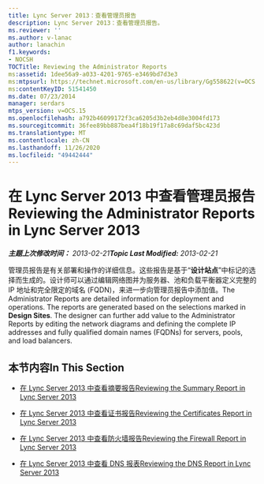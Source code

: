 ```yaml
---
title: Lync Server 2013：查看管理员报告
description: Lync Server 2013：查看管理员报告。
ms.reviewer: ''
ms.author: v-lanac
author: lanachin
f1.keywords:
- NOCSH
TOCTitle: Reviewing the Administrator Reports
ms:assetid: 1dee56a9-a033-4201-9765-e3469bd7d3e3
ms:mtpsurl: https://technet.microsoft.com/en-us/library/Gg558622(v=OCS.15)
ms:contentKeyID: 51541450
ms.date: 07/23/2014
manager: serdars
mtps_version: v=OCS.15
ms.openlocfilehash: a792b46099172f3ca6205d3b2eb4d8e3004fd173
ms.sourcegitcommit: 36fee89bb887bea4f18b19f17a8c69daf5bc423d
ms.translationtype: MT
ms.contentlocale: zh-CN
ms.lasthandoff: 11/26/2020
ms.locfileid: "49442444"
---
```

# <a name="reviewing-the-administrator-reports-in-lync-server-2013"></a><span data-ttu-id="8dd56-103">在 Lync Server 2013 中查看管理员报告</span><span class="sxs-lookup"><span data-stu-id="8dd56-103">Reviewing the Administrator Reports in Lync Server 2013</span></span>

<div data-xmlns="http://www.w3.org/1999/xhtml">

<div class="topic" data-xmlns="http://www.w3.org/1999/xhtml" data-msxsl="urn:schemas-microsoft-com:xslt" data-cs="https://msdn.microsoft.com/">

<div data-asp="https://msdn2.microsoft.com/asp">



</div>

<div id="mainSection">

<div id="mainBody"><span data-ttu-id="8dd56-104">

<span> </span></span><span class="sxs-lookup"><span data-stu-id="8dd56-104">

<span> </span></span></span>

<span data-ttu-id="8dd56-105">_**主题上次修改时间：** 2013-02-21_</span><span class="sxs-lookup"><span data-stu-id="8dd56-105">_**Topic Last Modified:** 2013-02-21_</span></span>

<span data-ttu-id="8dd56-p101">管理员报告是有关部署和操作的详细信息。这些报告是基于“**设计站点**”中标记的选择而生成的。设计师可以通过编辑网络图并为服务器、池和负载平衡器定义完整的 IP 地址和完全限定的域名 (FQDN)，来进一步向管理员报告中添加值。</span><span class="sxs-lookup"><span data-stu-id="8dd56-p101">The Administrator Reports are detailed information for deployment and operations. The reports are generated based on the selections marked in **Design Sites**. The designer can further add value to the Administrator Reports by editing the network diagrams and defining the complete IP addresses and fully qualified domain names (FQDNs) for servers, pools, and load balancers.</span></span>

<div>

## <a name="in-this-section"></a><span data-ttu-id="8dd56-109">本节内容</span><span class="sxs-lookup"><span data-stu-id="8dd56-109">In This Section</span></span>

  - [<span data-ttu-id="8dd56-110">在 Lync Server 2013 中查看摘要报告</span><span class="sxs-lookup"><span data-stu-id="8dd56-110">Reviewing the Summary Report in Lync Server 2013</span></span>](lync-server-2013-reviewing-the-summary-report.md)

  - [<span data-ttu-id="8dd56-111">在 Lync Server 2013 中查看证书报告</span><span class="sxs-lookup"><span data-stu-id="8dd56-111">Reviewing the Certificates Report in Lync Server 2013</span></span>](lync-server-2013-reviewing-the-certificates-report.md)

  - [<span data-ttu-id="8dd56-112">在 Lync Server 2013 中查看防火墙报告</span><span class="sxs-lookup"><span data-stu-id="8dd56-112">Reviewing the Firewall Report in Lync Server 2013</span></span>](lync-server-2013-reviewing-the-firewall-report.md)

  - [<span data-ttu-id="8dd56-113">在 Lync Server 2013 中查看 DNS 报表</span><span class="sxs-lookup"><span data-stu-id="8dd56-113">Reviewing the DNS Report in Lync Server 2013</span></span>](lync-server-2013-reviewing-the-dns-report.md)

<span data-ttu-id="8dd56-114"></div>

</div>

<span> </span>

</div>

</div>

</span><span class="sxs-lookup"><span data-stu-id="8dd56-114"></div>

</div>

<span> </span>

</div>

</div>

</span></span></div>

